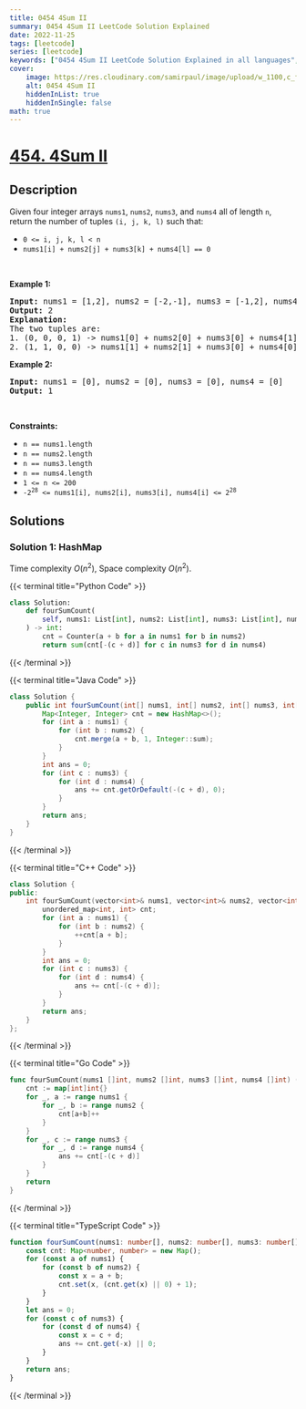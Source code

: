 ```yaml
---
title: 0454 4Sum II
summary: 0454 4Sum II LeetCode Solution Explained
date: 2022-11-25
tags: [leetcode]
series: [leetcode]
keywords: ["0454 4Sum II LeetCode Solution Explained in all languages", "0454 4Sum II", "LeetCode", "leetcode solution in Python3 C++ Java Go PHP Ruby Swift TypeScript Rust C# JavaScript C", "GeeksforGeeks", "InterviewBit", "Coding Ninjas", "HackerRank", "HackerEarth", "CodeChef", "TopCoder", "AlgoExpert", "freeCodeCamp", "Codeforces", "GitHub", "AtCoder", "Samir Paul"]
cover:
    image: https://res.cloudinary.com/samirpaul/image/upload/w_1100,c_fit,co_rgb:FFFFFF,l_text:Arial_75_bold:0454 4Sum II - Solution Explained/problem-solving.webp
    alt: 0454 4Sum II
    hiddenInList: true
    hiddenInSingle: false
math: true
---
```



# [454. 4Sum II](https://leetcode.com/problems/4sum-ii)


## Description

<p>Given four integer arrays <code>nums1</code>, <code>nums2</code>, <code>nums3</code>, and <code>nums4</code> all of length <code>n</code>, return the number of tuples <code>(i, j, k, l)</code> such that:</p>

<ul>
	<li><code>0 &lt;= i, j, k, l &lt; n</code></li>
	<li><code>nums1[i] + nums2[j] + nums3[k] + nums4[l] == 0</code></li>
</ul>

<p>&nbsp;</p>
<p><strong class="example">Example 1:</strong></p>

<pre>
<strong>Input:</strong> nums1 = [1,2], nums2 = [-2,-1], nums3 = [-1,2], nums4 = [0,2]
<strong>Output:</strong> 2
<strong>Explanation:</strong>
The two tuples are:
1. (0, 0, 0, 1) -&gt; nums1[0] + nums2[0] + nums3[0] + nums4[1] = 1 + (-2) + (-1) + 2 = 0
2. (1, 1, 0, 0) -&gt; nums1[1] + nums2[1] + nums3[0] + nums4[0] = 2 + (-1) + (-1) + 0 = 0
</pre>

<p><strong class="example">Example 2:</strong></p>

<pre>
<strong>Input:</strong> nums1 = [0], nums2 = [0], nums3 = [0], nums4 = [0]
<strong>Output:</strong> 1
</pre>

<p>&nbsp;</p>
<p><strong>Constraints:</strong></p>

<ul>
	<li><code>n == nums1.length</code></li>
	<li><code>n == nums2.length</code></li>
	<li><code>n == nums3.length</code></li>
	<li><code>n == nums4.length</code></li>
	<li><code>1 &lt;= n &lt;= 200</code></li>
	<li><code>-2<sup>28</sup> &lt;= nums1[i], nums2[i], nums3[i], nums4[i] &lt;= 2<sup>28</sup></code></li>
</ul>

## Solutions

### Solution 1: HashMap

Time complexity $O(n^2)$, Space complexity $O(n^2)$.

<!-- tabs:start -->

{{< terminal title="Python Code" >}}
```python
class Solution:
    def fourSumCount(
        self, nums1: List[int], nums2: List[int], nums3: List[int], nums4: List[int]
    ) -> int:
        cnt = Counter(a + b for a in nums1 for b in nums2)
        return sum(cnt[-(c + d)] for c in nums3 for d in nums4)
```
{{< /terminal >}}

{{< terminal title="Java Code" >}}
```java
class Solution {
    public int fourSumCount(int[] nums1, int[] nums2, int[] nums3, int[] nums4) {
        Map<Integer, Integer> cnt = new HashMap<>();
        for (int a : nums1) {
            for (int b : nums2) {
                cnt.merge(a + b, 1, Integer::sum);
            }
        }
        int ans = 0;
        for (int c : nums3) {
            for (int d : nums4) {
                ans += cnt.getOrDefault(-(c + d), 0);
            }
        }
        return ans;
    }
}
```
{{< /terminal >}}

{{< terminal title="C++ Code" >}}
```cpp
class Solution {
public:
    int fourSumCount(vector<int>& nums1, vector<int>& nums2, vector<int>& nums3, vector<int>& nums4) {
        unordered_map<int, int> cnt;
        for (int a : nums1) {
            for (int b : nums2) {
                ++cnt[a + b];
            }
        }
        int ans = 0;
        for (int c : nums3) {
            for (int d : nums4) {
                ans += cnt[-(c + d)];
            }
        }
        return ans;
    }
};
```
{{< /terminal >}}

{{< terminal title="Go Code" >}}
```go
func fourSumCount(nums1 []int, nums2 []int, nums3 []int, nums4 []int) (ans int) {
	cnt := map[int]int{}
	for _, a := range nums1 {
		for _, b := range nums2 {
			cnt[a+b]++
		}
	}
	for _, c := range nums3 {
		for _, d := range nums4 {
			ans += cnt[-(c + d)]
		}
	}
	return
}
```
{{< /terminal >}}

{{< terminal title="TypeScript Code" >}}
```ts
function fourSumCount(nums1: number[], nums2: number[], nums3: number[], nums4: number[]): number {
    const cnt: Map<number, number> = new Map();
    for (const a of nums1) {
        for (const b of nums2) {
            const x = a + b;
            cnt.set(x, (cnt.get(x) || 0) + 1);
        }
    }
    let ans = 0;
    for (const c of nums3) {
        for (const d of nums4) {
            const x = c + d;
            ans += cnt.get(-x) || 0;
        }
    }
    return ans;
}
```
{{< /terminal >}}

<!-- tabs:end -->

<!-- end -->
